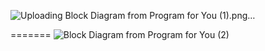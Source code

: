 ![Uploading Block Diagram from Program for You (1).png…]()

=======
![Block Diagram from Program for You (2)](https://github.com/user-attachments/assets/702840a7-ed06-487a-ba38-8cdd02117cb2)
